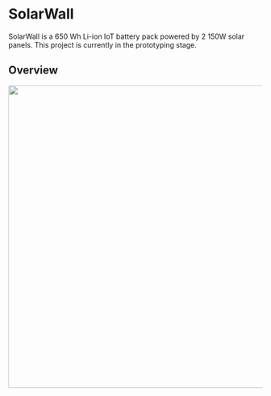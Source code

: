 # SolarWall
SolarWall is a 650 Wh Li-ion IoT battery pack powered by 2 150W solar panels. This project is currently in the prototyping stage.

## Overview

<p align="center"> 
  <img src="https://i.imgur.com/edhZ902.pngg" width="600">
</p>
